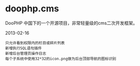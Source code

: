 doophp.cms
==========

DooPHP 中国下的一个开源项目，非常轻量级的cms二次开发框架。

2013-02-16 
    
    只允许看到权限内的栏目或碎片列表
    新增执行SQL语句插件
    新增后台管理员操作日志
    每个子系统中使用32*32的icon.png做为后台顶部导航的图标识别
